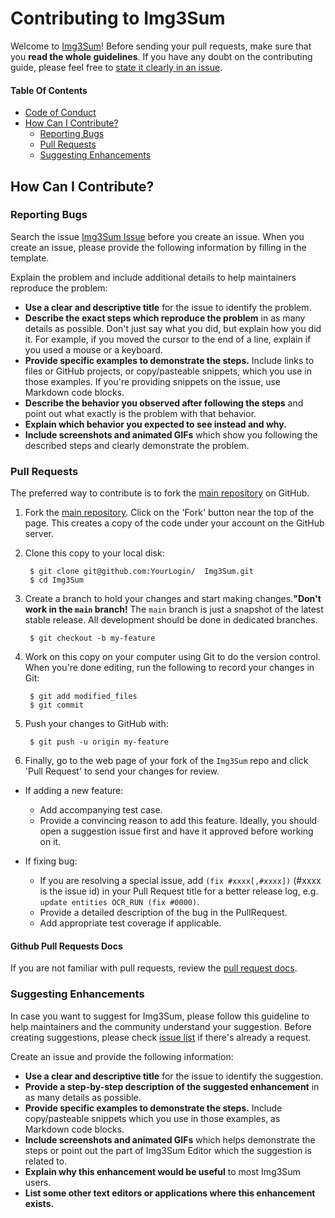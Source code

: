 # Contributing to Img3Sum

Welcome to [Img3Sum](https://github.com/Lainshower/Img3Sum)! Before sending your pull requests, make sure that you __read the whole guidelines__. If you have any doubt on the contributing guide, please feel free to [state it clearly in an issue](https://github.com/Lainshower/Img3Sum/issues/new).

#### Table Of Contents

* [Code of Conduct](https://github.com/Lainshower/Img3Sum/blob/main/CODE_OF_CONDUCT.md)
* [How Can I Contribute?](#how-can-i-contribute)
  * [Reporting Bugs](#reporting-bugs)
  * [Pull Requests](#pull-requests)
  * [Suggesting Enhancements](#suggesting-enhancements)

## How Can I Contribute?

### Reporting Bugs

Search the issue [Img3Sum Issue](https://github.com/Lainshower/Img3Sum/issues) before you create an issue. When you create an issue, please provide the following information by filling in the template.

Explain the problem and include additional details to help maintainers reproduce the problem:

* **Use a clear and descriptive title** for the issue to identify the problem.
* **Describe the exact steps which reproduce the problem** in as many details as possible. Don't just say what you did, but explain how you did it. For example, if you moved the cursor to the end of a line, explain if you used a mouse or a keyboard.
* **Provide specific examples to demonstrate the steps.** Include links to files or GitHub projects, or copy/pasteable snippets, which you use in those examples. If you're providing snippets on the issue, use Markdown code blocks.
* **Describe the behavior you observed after following the steps** and point out what exactly is the problem with that behavior.
* **Explain which behavior you expected to see instead and why.**
* **Include screenshots and animated GIFs** which show you following the described steps and clearly demonstrate the problem.

### Pull Requests

The preferred way to contribute is to fork the
[main repository](https://github.com/Lainshower/Img3Sum) on GitHub.

1. Fork the [main repository](https://github.com/Lainshower/Img3Sum).  Click on the 'Fork' button near the top of the page.  This creates a copy of the code under your account on the GitHub server.

2. Clone this copy to your local disk:

        $ git clone git@github.com:YourLogin/  Img3Sum.git
        $ cd Img3Sum

3. Create a branch to hold your changes and start making changes.**"Don't work in the `main` branch!** The `main` branch is just a snapshot of the latest stable release. All development should be done in dedicated branches. 


        $ git checkout -b my-feature

4. Work on this copy on your computer using Git to do the version control. When you're done editing, run the following to record your changes in Git:

        $ git add modified_files
        $ git commit

5. Push your changes to GitHub with:

        $ git push -u origin my-feature

6. Finally, go to the web page of your fork of the `Img3Sum` repo and click 'Pull Request' to send your changes for review.

- If adding a new feature:
  - Add accompanying test case.
  - Provide a convincing reason to add this feature. Ideally, you should open a suggestion issue first and have it approved before working on it.

- If fixing bug:
  - If you are resolving a special issue, add `(fix #xxxx[,#xxxx])` (#xxxx is the issue id) in your Pull Request title for a better release log, e.g. `update entities OCR_RUN (fix #0000)`.
  - Provide a detailed description of the bug in the PullRequest.
  - Add appropriate test coverage if applicable.

#### Github Pull Requests Docs

If you are not familiar with pull requests, review the [pull request docs](https://help.github.com/articles/using-pull-requests/).

### Suggesting Enhancements
In case you want to suggest for Img3Sum, please follow this guideline to help maintainers and the community understand your suggestion.
Before creating suggestions, please check [issue list](https://github.com/Lainshower/Img3Sum/issues) if there's already a request.

Create an issue and provide the following information:

* **Use a clear and descriptive title** for the issue to identify the suggestion.
* **Provide a step-by-step description of the suggested enhancement** in as many details as possible.
* **Provide specific examples to demonstrate the steps.** Include copy/pasteable snippets which you use in those examples, as Markdown code blocks.
* **Include screenshots and animated GIFs** which helps demonstrate the steps or point out the part of Img3Sum Editor which the suggestion is related to.
* **Explain why this enhancement would be useful** to most Img3Sum users.
* **List some other text editors or applications where this enhancement exists.**
